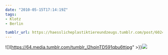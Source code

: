 ```yaml
---
date: "2010-05-15T17:14:19Z"
tags:
- Klotz
- Berlin

tumblr_url: https://haesslicheplastiktiereundzeugs.tumblr.com/post/602411964
---
```

![](https://64.media.tumblr.com/tumblr_l2hqinTD591qbu6ttjpg" >}}![](https://64.media.tumblr.com/tumblr_l2hqj98TTw1qbu6tt.jpg)

